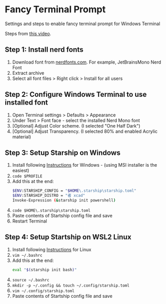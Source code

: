 # Fancy Terminal Prompt
Settings and steps to enable fancy terminal prompt for Windows Terminal

Steps from [this video](https://youtu.be/AK2JE2YsKto).

## Step 1: Install nerd fonts
1. Download font from [nerdfonts.com](https://www.nerdfonts.com/). For example, JetBrainsMono Nerd Font
2. Extract archive
3. Select all font files > Right click > Install for all users

## Step 2: Configure Windows Terminal to use installed font
1. Open Terminal settings > Defaults > Appearance
2. Under Text > Font face - select the installed Nerd Mono font
3. [Optional] Adjust Color scheme. (I selected "One Half Dark")
4. [Optional] Adjust Transparency. (I selected 80% and enabled Acrylic material)

## Step 3: Setup Starship on Windows

1. Install following [Instructions](https://starship.rs/guide/#%F0%9F%9A%80-installation) for Windows - (using MSI installer is the easiest)
2. `code $PROFILE`
3. Add this at the end:
   ```sh
   $ENV:STARSHIP_CONFIG = "$HOME\.starship\starship.toml"
   $ENV:STARSHIP_DISTRO = "者 xcad"
   Invoke-Expression (&starship init powershell)
   ```
4. `code $HOME\.starship\starship.toml`
5. Paste contents of Startship config file and save
6. Restart Terminal

## Step 4: Setup Startship on WSL2 Linux

1. Install following [Instructions](https://starship.rs/guide/#%F0%9F%9A%80-installation) for Linux
2. `vim ~/.bashrc`
3. Add this at the end:
   ```sh
   eval "$(starship init bash)"
   ```
4. `source ~/.bashrc`
5. `mkdir -p ~/.config && touch ~/.config/starship.toml`
6. `vim ~/.config/starship.toml`
7. Paste contents of Startship config file and save
